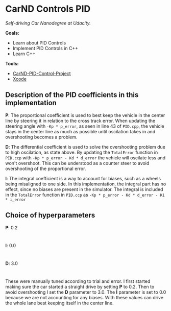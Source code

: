 # CarND Controls PID
*Self-driving Car Nanodegree at Udacity.*

**Goals:**

- Learn about PID Controls
- Implement PID Controls in C++
- Learn C++

**Tools:**
- [CarND-PID-Control-Project](https://github.com/udacity/CarND-PID-Control-Project)
- [Xcode](https://developer.apple.com/support/xcode/)


## Description of the PID coefficients in this implementation

**P**: The proportional coefficient is used to best keep the vehicle in the center line by steering it in relation to the cross track error. When updating the steering angle with `-Kp * p_error`, as seen in line 43 of `PID.cpp`, the vehicle stays in the center line as much as possible until oscilation takes in and overshooting becomes a problem.

**D**: The differential coefficient is used to solve the overshooting problem due to high oscilation, as state above. By updating the `TotalError` function in `PID.ccp` with `-Kp * p_error - Kd * d_error` the vehicle will oscilate less and won't overshoot. This can be understood as a counter steer to avoid overshooting of the proportional error.

**I**: The integral coefficient is a way to account for biases, such as a wheels being misaligned to one side. In this implementation, the integral part has no effect, since no biases are present in the simulator. The integral is included in the `TotalError` function in `PID.ccp` as `-Kp * p_error - Kd * d_error - Ki * i_error`


## Choice of hyperparameters

**P**: 0.2
#
**I**: 0.0
#
**D**: 3.0
#

These were manually tuned according to trial and error. I first started making sure the car started a straight drive by setting **P** to 0.2. Then to avoid overshooting I set the **D** parameter to 3.0. The **I** parameter is set to 0.0 because we are not accounting for any biases. With these values can drive the whole lane best keeping itself in the center line. 
